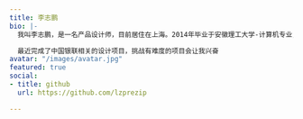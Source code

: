 ```yaml
---
title: 李志鹏
bio: |-
  我叫李志鹏，是一名产品设计师，目前居住在上海。2014年毕业于安徽理工大学-计算机专业，已有5年的设计和产品相关经验。

  最近完成了中国银联相关的设计项目，挑战有难度的项目会让我兴奋
avatar: "/images/avatar.jpg"
featured: true
social:
- title: github
  url: https://github.com/lzprezip

---
```

